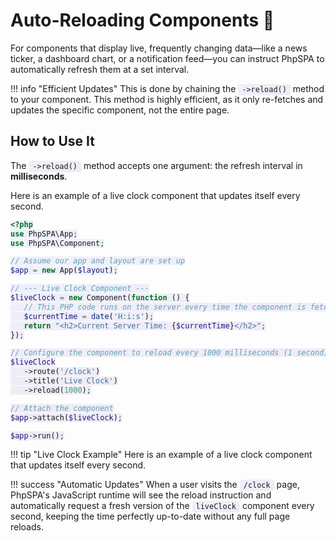 # Auto-Reloading Components 🔄

<style>
code { background: linear-gradient(135deg, rgba(102, 126, 234, 0.1), rgba(118, 75, 162, 0.1)); padding: 2px 6px; border-radius: 3px; }
</style>

For components that display live, frequently changing data—like a news ticker, a dashboard chart, or a notification feed—you can instruct PhpSPA to automatically refresh them at a set interval.

!!! info "Efficient Updates"
    This is done by chaining the `->reload()` method to your component. This method is highly efficient, as it only re-fetches and updates the specific component, not the entire page.

## How to Use It

The `->reload()` method accepts one argument: the refresh interval in **milliseconds**.

Here is an example of a live clock component that updates itself every second.

```php
<?php
use PhpSPA\App;
use PhpSPA\Component;

// Assume our app and layout are set up
$app = new App($layout);

// --- Live Clock Component ---
$liveClock = new Component(function () {
   // This PHP code runs on the server every time the component is fetched
   $currentTime = date('H:i:s');
   return "<h2>Current Server Time: {$currentTime}</h2>";
});

// Configure the component to reload every 1000 milliseconds (1 second)
$liveClock
   ->route('/clock')
   ->title('Live Clock')
   ->reload(1000);

// Attach the component
$app->attach($liveClock);

$app->run();
```

!!! tip "Live Clock Example"
    Here is an example of a live clock component that updates itself every second.

!!! success "Automatic Updates"
    When a user visits the `/clock` page, PhpSPA's JavaScript runtime will see the reload instruction and automatically request a fresh version of the `liveClock` component every second, keeping the time perfectly up-to-date without any full page reloads.
